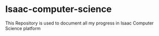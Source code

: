 # Isaac-computer-science
This Repository is used to document all my progress in Isaac Computer Science platform
